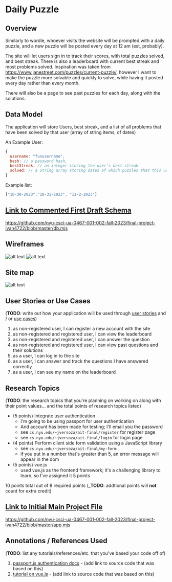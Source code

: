 

# Daily Puzzle

## Overview

Similarly to wordle, whoever visits the website will be prompted with a daily puzzle, and a new puzzle will be posted every day at 12 am (est, probably).

The site will let users sign in to track their scores, with total puzzles solved, and best streak. There is also a leaderboard with current best streak and most problems solved. Inspiration was taken from https://www.janestreet.com/puzzles/current-puzzle/, however I want to make the puzzle more solvable and quickly to solve, while having it posted every day rather than every month. 

There will also be a page to see past puzzles for each day, along with the solutions. 


## Data Model

The application will store Users, best streak, and a list of all problems that have been solved by that user (array of string items, of dates)

An Example User:

```javascript
{
  username: "funusername",
  hash: // a password hash,
  bestStreak: // an integer storing the user's best streak
  solved: // a String array storing dates of which puzzles that this user has solved
}
```

Example list: 
```javascript
["10-30-2023","10-31-2023", "11-2-2023"]
```


## [Link to Commented First Draft Schema](db.mjs) 

https://github.com/nyu-csci-ua-0467-001-002-fall-2023/final-project-ivan4722/blob/master/db.mjs

## Wireframes

![alt text](https://media.discordapp.net/attachments/599673872408772660/1168640655266959370/IMG_2323.jpg?ex=6552806c&is=65400b6c&hm=e3282bb73d34f406358df1286f807f9c747fe8534f063baa85fff0846d28218f&=&width=752&height=1004)
![alt text](https://media.discordapp.net/attachments/599673872408772660/1168640655862530140/IMG_2324.jpg?ex=6552806c&is=65400b6c&hm=19d8bbc56950c417f7b6855ad73d502f0f5f5c7be02d7b16ba6ba019687d6ccc&=&width=752&height=1004)

## Site map

![alt text](https://media.discordapp.net/attachments/599673872408772660/1169322316606480484/IMG_2334.jpg?ex=6554fb45&is=65428645&hm=eddc7857b803586d12777a37b110a14d4e332738c20d85afa8c7f5d7034285de&=&width=752&height=1004)

## User Stories or Use Cases

(__TODO__: write out how your application will be used through [user stories](http://en.wikipedia.org/wiki/User_story#Format) and / or [use cases](https://en.wikipedia.org/wiki/Use_case))

1. as non-registered user, I can register a new account with the site
2. as non-registered and registered user, I can view the leaderboard
3. as non-registered and registered user, I can answer the question
4. as non-registered and registered user, I can view past questions and their solutions
5. as a user, I can log in to the site
6. as a user, I can answer and track the questions I have answered correctly
7. as a user, I can see my name on the leaderboard

## Research Topics

(__TODO__: the research topics that you're planning on working on along with their point values... and the total points of research topics listed)

* (5 points) Integrate user authentication
    * I'm going to be using passport for user authentication
    * And account has been made for testing; I'll email you the password
    * see <code>cs.nyu.edu/~jversoza/ait-final/register</code> for register page
    * see <code>cs.nyu.edu/~jversoza/ait-final/login</code> for login page
* (4 points) Perform client side form validation using a JavaScript library
    * see <code>cs.nyu.edu/~jversoza/ait-final/my-form</code>
    * if you put in a number that's greater than 5, an error message will appear in the dom
* (5 points) vue.js
    * used vue.js as the frontend framework; it's a challenging library to learn, so I've assigned it 5 points

10 points total out of 8 required points (___TODO__: addtional points will __not__ count for extra credit)


## [Link to Initial Main Project File](app.mjs) 

https://github.com/nyu-csci-ua-0467-001-002-fall-2023/final-project-ivan4722/blob/master/app.mjs

## Annotations / References Used

(__TODO__: list any tutorials/references/etc. that you've based your code off of)

1. [passport.js authentication docs](http://passportjs.org/docs) - (add link to source code that was based on this)
2. [tutorial on vue.js](https://vuejs.org/v2/guide/) - (add link to source code that was based on this)

